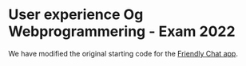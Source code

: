 # User experience Og Webprogrammering - Exam 2022

We have modified the original starting code for the [Friendly Chat app](https://codelabs.developers.google.com/codelabs/firebase-web/).




